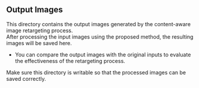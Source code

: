 ## Output Images

This directory contains the output images generated by the content-aware image retargeting process.  
After processing the input images using the proposed method, the resulting images will be saved here.

- You can compare the output images with the original inputs to evaluate the effectiveness of the retargeting process.
  
Make sure this directory is writable so that the processed images can be saved correctly.
